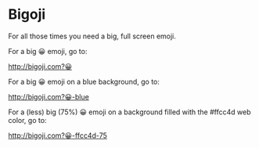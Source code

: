 # Bigoji
For all those times you need a big, full screen emoji.

For a big 😀 emoji, go to:

http://bigoji.com?😀

For a big 😀 emoji on a blue background, go to:

http://bigoji.com?😀-blue

For a (less) big (75%) 😀 emoji on a background filled with the #ffcc4d web color, go to:

http://bigoji.com?😀-ffcc4d-75

